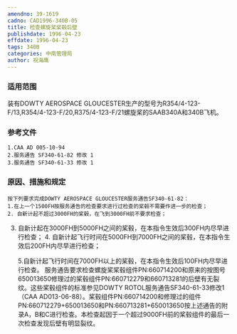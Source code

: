 ```yaml
---
amendno: 39-1619
cadno: CAD1996-340B-05
title: 检查螺旋桨桨毂后壁
publishdate: 1996-04-23
effdate: 1996-04-23
tags: 340B
categories: 中南管理局
author: 祝海鹰
---
```


### 适用范围 
装有DOWTY AEROSPACE GLOUCESTER生产的型号为R354/4-123-F/13,R354/4-123-F/20,R375/4-123-F/21螺旋桨的SAAB340A和340B飞机。

### 参考文件
    1.CAA AD 005-10-94   
    2.服务通告 SF340-61-82 修改 1 
    3.服务通告 SF340-61-33 修改 1 


### 原因、措施和规定 
    按下列要求完成DOWTY AEROSPACE GLOUCESTER服务通告SF340-61-82： 
    1.在上一个1500FH按服务通告的检查要求进行过检查的桨毂不需要作进一步的检查； 
    2. 自新计起不超过3000FH的桨毂，在飞到3000FH前不要求检查；
 3. 自新计起在3000FH到5000FH之间的桨毂，在本指令生效后300FH内尽早进行检查； 
    4. 自新计起飞行时间在5000FH到7000FH之间的桨毂，在本指令生效后200FH内尽早进行检查； 

  
    5.自新计起飞行时间在7000FH以上的桨毂，在本指令生效后100FH内尽早进行检查。 
    服务通告要求检查螺旋桨桨毂组件PN:660714200和原来的按图号650013650修理过的桨毂组件PN:660712279和660713281的后壁有无裂纹。这些桨毂组件的标准参见DOWTY ROTOL服务通告SF340-61-33修改1（CAA AD013-06-88）。桨毂组件PN:660714200和修理过的组件PN:660712279+650013650和PN:660713281+650013650按上述通告的附录A，B和C进行检查。本检查起因于一个超过9000FH前的桨毂组件的最后一次检查发现后壁有明显裂纹。
